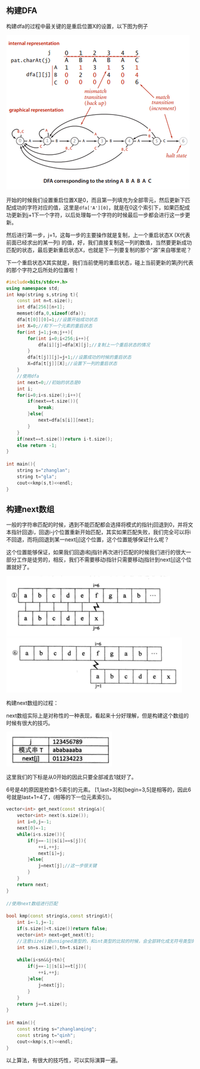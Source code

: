 
## 构建DFA

构建dfa的过程中最关键的是重启位置X的设置，以下图为例子

![dfa.PNG](dfa.PNG)

开始的时候我们设置重启位置X是0，而且第一列填充为全部零元，然后更新下匹配成功的字符对应的值，这里是```dfa['A'][0]```，就是在0这个索引下，如果匹配成功更新到j+1下一个字符，以后处理每一个字符的时候最后一步都会进行这一步更新。

然后进行第一步，j=1，这每一步的主要操作就是复制，上一个重启状态X (X代表前面已经求出的某一列) 的值，好，我们直接复制这一列的数值，当然要更新成功匹配的状态，最后更新重启状态X，也就是下一列要复制的那个“源”来自哪里呢？

下一个重启状态X其实就是，我们当前使用的重启状态，碰上当前更新的第j列代表的那个字符之后所处的位置啦！

```C++
#include<bits/stdc++.h>
using namespace std;
int kmp(string s,string t){
    const int n=t.size();
    int dfa[256][n+1];
    memset(dfa,0,sizeof(dfa));
    dfa[t[0]][0]=1;//设置开始成功状态
    int X=0;//和下一个元素的重启状态
    for(int j=1;j<n;j++){
        for(int i=0;i<256;i++){
            dfa[i][j]=dfa[X][j];//复制上一个重启状态的情况
        }
        dfa[t[j]][j]=j+1;//设置成功的时候的重启状态
        X=dfa[t[j]][X];//设置下一列的重启状态
    }
    //使用dfa
    int next=0;//初始的状态是0
    int i;
    for(i=0;i<s.size();i++){
        if(next==t.size()){
            break;
        }else{
            next=dfa[s[i]][next];
        }
    }
    if(next==t.size())return i-t.size();
    else return -1;
}

int main(){
    string s="zhanglan";
    string t="gla";
    cout<<kmp(s,t)<<endl;
}
```

## 构建next数组

一般的字符串匹配的时候，遇到不能匹配都会选择将模式的指针j回退到0，并将文本指针回退i，回退i-j个位置重新开始匹配，其实如果匹配失败，我们完全可以将i不回退，而将j回退到某一next[j]这个位置，这个位置能够保证什么呢？

这个位置能够保证，如果我们回退i和j指针再次进行匹配的时候我们进行的很大一部分工作是徒劳的，相反，我们不需要移动i指针只需要移动j指针到next[j]这个位置就好了。

![如图](next1.PNG)
![如图](next2.PNG)

构建next数组的过程：

next数组实际上是对称性的一种表现，看起来十分好理解，但是构建这个数组的时候有很大的技巧。

![eg](egPNG.PNG)

这里我们的下标是从0开始的因此只要全部减去1就好了。

6号是4的原因是检查1-5索引的元素。
[1,last=3]和[begin=3,5]是相等的，因此6号就是last+1=4了，(相等的下一位元素索引)。


```C++
vector<int> get_next(const string&s){
    vector<int> next(s.size());
    int i=0,j=-1;
    next[0]=-1;
    while(i<s.size()){
        if(j==-1||s[i]==s[j]){
            ++i,++j;
            next[i]=j;
        }else{
            j=next[j];//这一步很关键
        }
    }
    return next;
}

//使用next数组进行匹配  
  
bool kmp(const string&s,const string&t){  
    int i=-1,j=-1;  
    if(s.size()<t.size())return false;  
    vector<int> next=get_next(t);  
    //注意size()是unsigned类型的，和int类型的比较的时候，会全部转化成无符号类型的。  
    int sn=s.size(),tn=t.size();  
  
    while(i<sn&&j<tn){  
        if(j==-1||s[i]==t[j]){  
            ++i,++j;  
        }else{  
            j=next[j];  
        }  
    }  
    return j==t.size();  
}  
  
int main(){  
    const string s="zhanglanqing";  
    const string t="qinh";  
    cout<<kmp(s,t)<<endl;  
}  

```
以上算法，有很大的技巧性，可以实际演算一遍。